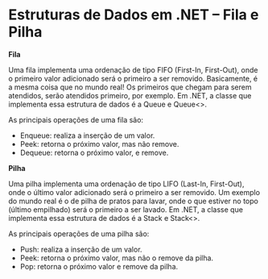 # Estruturas de Dados em .NET – Fila e Pilha

**Fila**

Uma fila implementa uma ordenação de tipo FIFO (First-In, First-Out), onde o primeiro valor adicionado será o primeiro a ser removido. Basicamente, é a mesma coisa que no mundo real! Os primeiros que chegam para serem atendidos, serão atendidos primeiro, por exemplo. Em .NET, a classe que implementa essa estrutura de dados é a Queue e Queue<<T>>.

As principais operações de uma fila são:

* Enqueue: realiza a inserção de um valor.
* Peek: retorna o próximo valor, mas não remove.
* Dequeue: retorna o próximo valor, e remove.

**Pilha**

Uma pilha implementa uma ordenação de tipo LIFO (Last-In, First-Out), onde o último valor adicionado será o primeiro a ser removido. Um exemplo do mundo real é o de pilha de pratos para lavar, onde o que estiver no topo (último empilhado) será o primeiro a ser lavado. Em .NET, a classe que implementa essa estrutura de dados é a Stack e Stack<<T>>.

As principais operações de uma pilha são:

* Push: realiza a inserção de um valor.
* Peek: retorna o próximo valor, mas não o remove da pilha.
* Pop: retorna o próximo valor e remove da pilha.
